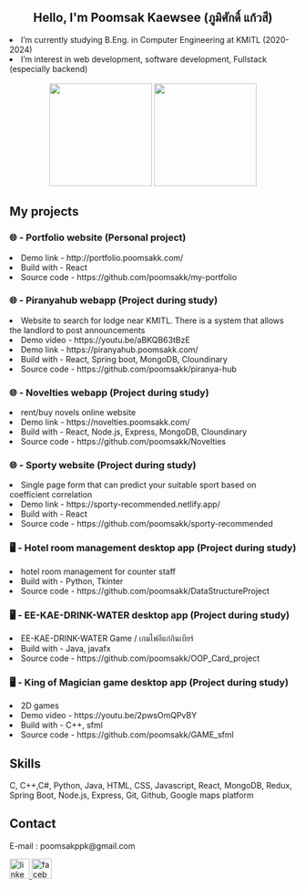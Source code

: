 <body>
<h2 align="center">Hello, I'm Poomsak Kaewsee (ภูมิศักดิ์ แก้วสี)</h2>
<li>I’m currently studying B.Eng. in Computer Engineering at KMITL (2020-2024)</li>
<li>I’m interest in web development, software development, Fullstack (especially backend) </li>
<br/>
<div align="center">
  <img src="https://github-readme-stats.vercel.app/api?username=poomsakk&show_icons=true&theme=radical"  height="180"/>
  <img src="https://github-readme-stats.vercel.app/api/top-langs/?username=poomsakk&layout=compact&theme=radical" height="180"/>
</div>
  
  <h2>My projects</h2>
  <h3>🌐 - Portfolio website (Personal project)</h3>
  <li>Demo link - http://portfolio.poomsakk.com/</li>
  <li>Build with - React</li>
  <li>Source code - https://github.com/poomsakk/my-portfolio</li>
  <h3>🌐 - Piranyahub webapp (Project during study)</h3>
  <li>Website to search for lodge near KMITL. There is a system that allows the landlord to post announcements</li>
  <li>Demo video - https://youtu.be/aBKQB63tBzE</li>
  <li>Demo link - https://piranyahub.poomsakk.com/</li>
  <li>Build with - React, Spring boot, MongoDB, Cloundinary</li>
  <li>Source code - https://github.com/poomsakk/piranya-hub</li>
  <h3>🌐 - Novelties webapp (Project during study)</h3>
  <li>rent/buy novels online website</li>
  <li>Demo link - https://novelties.poomsakk.com/</li>
  <li>Build with - React, Node.js, Express, MongoDB, Cloundinary</li>
  <li>Source code - https://github.com/poomsakk/Novelties</li>
  <h3>🌐 - Sporty website (Project during study)</h3>
  <li>Single page form that can predict your suitable sport based on coefficient correlation</li>
  <li>Demo link - https://sporty-recommended.netlify.app/</li>
  <li>Build with - React</li>
  <li>Source code - https://github.com/poomsakk/sporty-recommended</li>
  <h3>🖥️ - Hotel room management desktop app (Project during study)</h3>
  <li>hotel room management for counter staff</li>
  <li>Build with - Python, Tkinter</li>
  <li>Source code - https://github.com/poomsakk/DataStructureProject</li>
  <h3>🖥️ - EE-KAE-DRINK-WATER desktop app (Project during study)</h3>
  <li>EE-KAE-DRINK-WATER Game / เกมไพ่อีแก่กินเบียร์</li>
  <li>Build with - Java, javafx</li>
  <li>Source code - https://github.com/poomsakk/OOP_Card_project</li>
  <h3>🖥️ - King of Magician game desktop app (Project during study)</h3>
  <li>2D games</li>
  <li>Demo video - https://youtu.be/2pwsOmQPvBY</li>
  <li>Build with - C++, sfml</li>
  <li>Source code - https://github.com/poomsakk/GAME_sfml</li>
  
  <h2>Skills</h2>
  <p>C, C++,C#, Python, Java, HTML, CSS, Javascript, React, MongoDB, Redux, Spring Boot, Node.js, Express, Git, Github, Google maps platform</p>
  
  <h2>Contact</h2>
  <p>E-mail : poomsakppk@gmail.com</p>
  <div align="left">
  <a href="https://www.linkedin.com/in/poomsak-kaewsee-385572254/" target="_blank">
    <img src="https://img.shields.io/static/v1?message=LinkedIn&logo=linkedin&label=&color=0077B5&logoColor=white&labelColor=&style=for-the-badge" height="35" alt="linkedin logo"  />
  </a>
  <a href="https://www.facebook.com/poomsak.kaewsee/" target="_blank">
    <img src="https://img.shields.io/static/v1?message=Facebook&logo=facebook&label=&color=1877F2&logoColor=white&labelColor=&style=for-the-badge" height="35" alt="facebook logo"  />
  </a>
  </div>
</body>
